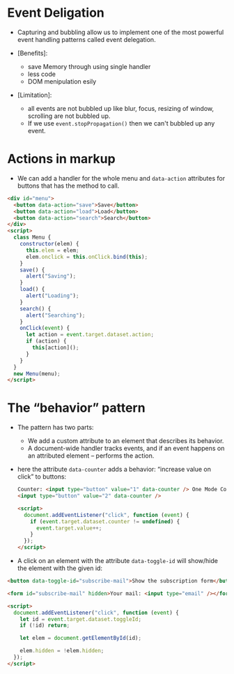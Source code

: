 # Event Deligation

- Capturing and bubbling allow us to implement one of the most powerful event handling patterns called event delegation.
- [Benefits]:

  - save Memory through using single handler
  - less code
  - DOM menipulation esily

- [Limitation]:

  - all events are not bubbled up like blur, focus, resizing of window, scrolling are not bubbled up.
  - If we use `event.stopPropagation()` then we can't bubbled up any event.

# Actions in markup

- We can add a handler for the whole menu and `data-action` attributes for buttons that has the method to call.

```html
<div id="menu">
  <button data-action="save">Save</button>
  <button data-action="load">Load</button>
  <button data-action="search">Search</button>
</div>
<script>
  class Menu {
    constructor(elem) {
      this.elem = elem;
      elem.onclick = this.onClick.bind(this);
    }
    save() {
      alert("Saving");
    }
    load() {
      alert("Loading");
    }
    search() {
      alert("Searching");
    }
    onClick(event) {
      let action = event.target.dataset.action;
      if (action) {
        this[action]();
      }
    }
  }
  new Menu(menu);
</script>
```

# The “behavior” pattern

- The pattern has two parts:
  - We add a custom attribute to an element that describes its behavior.
  - A document-wide handler tracks events, and if an event happens on an attributed element – performs the action.
- here the attribute `data-counter` adds a behavior: “increase value on click” to buttons:

  ```html
  Counter: <input type="button" value="1" data-counter /> One Mode Counter:
  <input type="button" value="2" data-counter />

  <script>
    document.addEventListener("click", function (event) {
      if (event.target.dataset.counter != undefined) {
        event.target.value++;
      }
    });
  </script>
  ```

- A click on an element with the attribute `data-toggle-id` will show/hide the element with the given id:

```html
<button data-toggle-id="subscribe-mail">Show the subscription form</button>

<form id="subscribe-mail" hidden>Your mail: <input type="email" /></form>

<script>
  document.addEventListener("click", function (event) {
    let id = event.target.dataset.toggleId;
    if (!id) return;

    let elem = document.getElementById(id);

    elem.hidden = !elem.hidden;
  });
</script>
```
